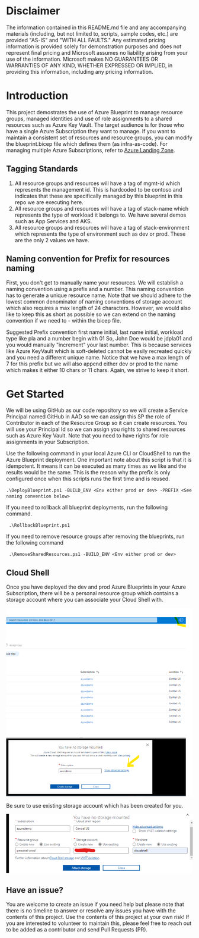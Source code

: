 # Disclaimer
The information contained in this README.md file and any accompanying materials (including, but not limited to, scripts, sample codes, etc.) are provided "AS-IS" and "WITH ALL FAULTS." Any estimated pricing information is provided solely for demonstration purposes and does not represent final pricing and Microsoft assumes no liability arising from your use of the information. Microsoft makes NO GUARANTEES OR WARRANTIES OF ANY KIND, WHETHER EXPRESSED OR IMPLIED, in providing this information, including any pricing information.

# Introduction
This project demostrates the use of Azure Blueprint to manage resource groups, managed identities and use of role assignments to a shared resources such as Azure Key Vault. The target audience is for those who have a single Azure Subscription they want to manage. If you want to maintain a consistent set of resources and resource groups, you can modify the blueprint.bicep file which defines them (as infra-as-code). For managing multiple Azure Subscriptions, refer to [Azure Landing Zone](https://docs.microsoft.com/en-us/azure/cloud-adoption-framework/ready/landing-zone/).

## Tagging Standards
1. All resource groups and resources will have a tag of mgmt-id which represents the management id. This is hardcoded to be contoso and indicates that these are specifically managed by this blueprint in this repo we are executing here.
2. All resource groups and resources will have a tag of stack-name which represents the type of workload it belongs to. We have several demos such as App Services and AKS.
3. All resource groups and resources will have a tag of stack-environment which represents the type of environment such as dev or prod. These are the only 2 values we have.

## Naming convention for Prefix for resources naming
First, you don't get to manually name your resources. We will establish a naming convention using a prefix and a number. This naming convention has to generate a unique resource name. Note that we should adhere to the lowest common denominator of naming conventions of storage account which also requires a max length of 24 characters. However, we would also like to keep this as short as possible so we can extend on the naming convention if we need to - within the bicep file.

Suggested Prefix convention first name initial, last name initial, workload type like pla and a number begin with 01 So, John Doe would be jdpla01 and you would manually "increment" your last number. This is because services like Azure KeyVault which is soft-deleted cannot be easily recreated quickly and you need a different unique name. Notice that we have a max length of 7 for this prefix but we will also append either dev or prod to the name which makes it either 10 chars or 11 chars. Again, we strive to keep it short.

# Get Started

We will be using GitHub as our code repository so we will create a Service Principal named GitHub in AAD so we can assign this SP the role of Contributor in each of the Resource Group so it can create resources. You will use your Principal Id so we can assign you rights to shared resources such as Azure Key Vault. Note that you need to have rights for role assignments in your Subscription.

Use the following command in your local Azure CLI or CloudShell to run the Azure Blueprint deployment. One important note about this script is that it is idempotent. It means it can be executed as many times as we like and the results would be the same. This is the reason why the prefix is only configured once when this scripts runs the first time and is reused.

```
.\DeployBlueprint.ps1 -BUILD_ENV <Env either prod or dev> -PREFIX <See naming convention below>
```

If you need to rollback all blueprint deployments, run the following command.

```
 .\RollbackBlueprint.ps1
```

If you need to remove resource groups after removing the blueprints, run the following command
```
 .\RemoveSharedResources.ps1 -BUILD_ENV <Env either prod or dev> 
```
## Cloud Shell
Once you have deployed the dev and prod Azure Blueprints in your Azure Subscription, there will be a personal resource group which contains a storage account where you can associate your Cloud Shell with. 

![Create Cloud Shell](/docs/CreateCloudShell.png)

Be sure to use existing storage account which has been created for you.

![Create Cloud Shell](/docs/UseExisting.png)

## Have an issue?
You are welcome to create an issue if you need help but please note that there is no timeline to answer or resolve any issues you have with the contents of this project. Use the contents of this project at your own risk! If you are interested to volunteer to maintain this, please feel free to reach out to be added as a contributor and send Pull Requests (PR).
